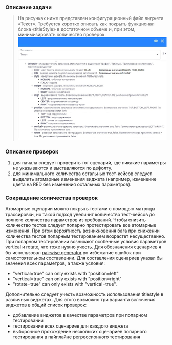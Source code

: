 ### Описание задачи
> На рисунках ниже представлен конфигурационный файл виджета «Текст». Требуется коротко описать как покрыть функционал блока «titleStyle» в достаточном объеме и, при этом, минимизировать количество проверок. ![Конфигурационный файл виджета "Текст"](https://github.com/Ordbe/Titlestyle_field/blob/main/%D0%9A%D0%BE%D0%BD%D1%84%D0%B8%D0%B3%D1%83%D1%80%D0%B0%D1%86%D0%B8%D1%8F%20%D0%BF%D0%BE%D0%BB%D1%8F%20%D1%82%D0%B5%D0%BA%D1%81%D1%82.png)

### Описание проверок
1. для начала следует проверить тот сценарий, где никакие параметры не указываются и выставляются по дефолту.
2. для минимального количества остальных тест-кейсов следует выделить атомарные изменения виджета (например, изменение цвета на RED без изменения остальных параметров). 

### Сокращение количества проверок  
  Атомарные сценарии можно покрыть тестами с помощью матрицы трассировки, но такой подход увеличит количество тест-кейсов до полного количества параметров из требований. Чтобы снизить количество тестов следует попарно протестировать все атомарные изменения. При этом вероятность возникновения бага при снижении количества тестов попарным тестированием возрастет несущественно. 
  При попарном тестировании возникают особенные условия параметров vertical и rotate, что тоже нужно учесть. Для обозначения сценариев я бы использовал [pairwise generator](https://pairwise.teremokgames.com/) во избежание ошибок при самостоятельном составлении. Для составления сценариев указал бы значения всех параметров, а также условия:
- "vertical=true" can only exists with "position=left" 
- "vertical=true" can only exists with "position=right"
- "rotate=true" can only exists with "vertical=true". 
	
Дополнительно следует учесть возможность использования titlestyle в различных виджетах. Для этого возможно три варианта включения виджетов в общий список проверок:
- добавление виджетов в качестве параметров при попарном тестировании
- тестирование всех сценариев для каждого виджета
- выборочное прохождение нескольких сценариев попарного тестирования в пайплайне регрессионного тестирования

